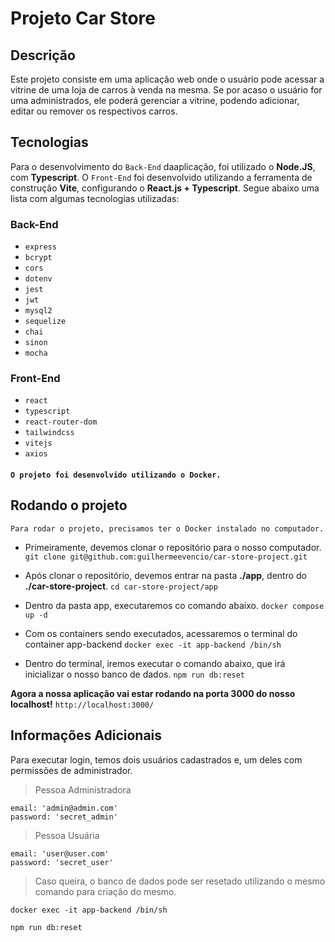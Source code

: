 # Projeto Car Store

## Descrição
Este projeto consiste em uma aplicação web onde o usuário pode acessar a vitrine de uma loja de carros à venda na mesma. Se por acaso o usuário for uma administrados, ele poderá gerenciar a vitrine, podendo adicionar, editar ou remover os respectivos carros.

## Tecnologias
Para o desenvolvimento do `Back-End` daaplicação, foi utilizado o __Node.JS__, com __Typescript__. O `Front-End` foi desenvolvido utilizando a ferramenta de construção __Vite__, configurando o __React.js + Typescript__. Segue abaixo uma lista com algumas tecnologias utilizadas:

### Back-End
- `express`
- `bcrypt`
- `cors`
- `dotenv`
- `jest`
- `jwt`
- `mysql2`
- `sequelize`
- `chai`
- `sinon`
- `mocha`

### Front-End
- `react`
- `typescript`
- `react-router-dom`
- `tailwindcss`
- `vitejs`
- `axios`

#### `O projeto foi desenvolvido utilizando o Docker.`

## Rodando o projeto

`Para rodar o projeto, precisamos ter o Docker instalado no computador.`

- Primeiramente, devemos clonar o repositório para o nosso computador.
`git clone git@github.com:guilhermeevencio/car-store-project.git`

- Após clonar o repositório, devemos entrar na pasta __./app__, dentro do __./car-store-project__.
`cd car-store-project/app`

- Dentro da pasta app, executaremos co comando abaixo.
`docker compose up -d`

- Com os containers sendo executados, acessaremos o terminal do container app-backend
`docker exec -it app-backend /bin/sh`

- Dentro do terminal, iremos executar o comando abaixo, que irá inicializar o nosso banco de dados.
`npm run db:reset`

__Agora a nossa aplicação vai estar rodando na porta 3000 do nosso localhost!__
`http://localhost:3000/`

## Informações Adicionais

Para executar login, temos dois usuários cadastrados e, um deles com permissões de administrador.

> Pessoa Administradora
```
email: 'admin@admin.com'
password: 'secret_admin'
```

> Pessoa Usuária
```
email: 'user@user.com'
password: 'secret_user'
```

> Caso queira, o banco de dados pode ser resetado utilizando o mesmo comando para criação do mesmo.
```
docker exec -it app-backend /bin/sh

npm run db:reset
```
